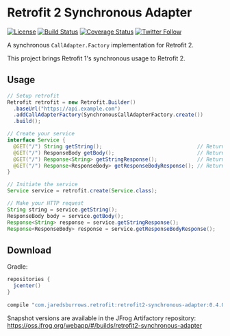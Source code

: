 # Retrofit 2 Synchronous Adapter

[![License](https://img.shields.io/badge/license-apache%202.0-blue.svg)](http://www.apache.org/licenses/LICENSE-2.0)
[![Build Status](https://travis-ci.org/jaredsburrows/retrofit2-synchronous-adapter.svg?branch=master)](https://travis-ci.org/jaredsburrows/retrofit2-synchronous-adapter)
[![Coverage Status](https://coveralls.io/repos/github/jaredsburrows/retrofit2-synchronous-adapter/badge.svg?branch=master)](https://coveralls.io/github/jaredsburrows/retrofit2-synchronous-adapter?branch=master)
[![Twitter Follow](https://img.shields.io/twitter/follow/jaredsburrows.svg?style=social)](https://twitter.com/jaredsburrows)


A synchronous `CallAdapter.Factory` implementation for Retrofit 2.

This project brings Retrofit 1's synchronous usage to Retrofit 2.


## Usage

```java
// Setup retrofit
Retrofit retrofit = new Retrofit.Builder()
  .baseUrl("https://api.example.com")
  .addCallAdapterFactory(SynchronousCallAdapterFactory.create())
  .build();

// Create your service
interface Service {
  @GET("/") String getString();                               // Return type directly
  @GET("/") ResponseBody getBody();                           // Return generic type directly
  @GET("/") Response<String> getStringResponse();             // Return Response information with type
  @GET("/") Response<ResponseBody> getResponseBodyResponse(); // Return Response information with generic type
}

// Initiate the service
Service service = retrofit.create(Service.class);

// Make your HTTP request
String string = service.getString();
ResponseBody body = service.getBody();
Response<String> response = service.getStringResponse();
Response<ResponseBody> response = service.getResponseBodyResponse();

```


## Download

Gradle:
```groovy
repositories {
  jcenter()
}
  
compile "com.jaredsburrows.retrofit:retrofit2-synchronous-adapter:0.4.0"
```

Snapshot versions are available in the JFrog Artifactory repository: https://oss.jfrog.org/webapp/#/builds/retrofit2-synchronous-adapter
